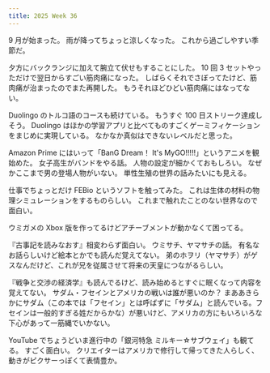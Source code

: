 ```yaml
---
title: 2025 Week 36
---
```


9 月が始まった。
雨が降ってちょっと涼しくなった。
これから過ごしやすい季節だ。

夕方にバックランジに加えて腕立て伏せもすることにした。
10 回 3 セットやっただけで翌日からすごい筋肉痛になった。
しばらくそれでさぼってたけど、筋肉痛が治まったのでまた再開した。
もうそれほどひどい筋肉痛にはなってない。

Duolingo のトルコ語のコースも続けている。
もうすぐ 100 日ストリーク達成しそう。
Duolingo はほかの学習アプリと比べてものすごくゲーミフィケーションをまじめに実現している。
なかなか真似はできないレベルだと思った。

Amazon Prime にはいって「BanG Dream！ It's MyGO!!!!!」というアニメを観始めた。
女子高生がバンドをやる話。
人物の設定が細かくておもしろい。
なぜかここまで男の登場人物がいない。
単性生殖の世界の話みたいにも見える。

仕事でちょっとだけ FEBio というソフトを触ってみた。
これは生体の材料の物理シミュレーションをするものらしい。
これまで触れたことのない世界なので面白い。

ウミガメの Xbox 版を作ってるけどアチーブメントが動かなくて困ってる。

『古事記を読みなおす』相変わらず面白い。
ウミサチ、ヤマサチの話。
有名なお話らしいけど絵本とかでも読んだ覚えてない。
弟のホヲリ（ヤマサチ）がゲスなんだけど、これが兄を従属させて将来の天皇につながるらしい。

『戦争と交渉の経済学』も読んでるけど、読み始めるとすぐに眠くなって内容を覚えてない。
サダム・フセインとアメリカの戦いは誰が悪いのか？
まああきらかにサダム（この本では「フセイン」とは呼ばずに「サダム」と読んでいる。フセインは一般的すぎる姓だからかな）が悪いけど、アメリカの方にもいろいろな下心があって一筋縄でいかない。

YouTube でちょうどいま進行中の「銀河特急 ミルキー☆サブウェイ」も観てる。
すごく面白い。
クリエイターはアメリカで修行して帰ってきた人らしく、動きがピクサーっぽくて表情豊か。
